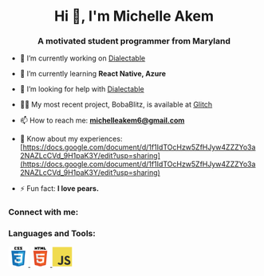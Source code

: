<h1 align="center">Hi 👋, I'm Michelle Akem</h1>
<h3 align="center">A motivated student programmer from Maryland</h3>

- 🔭 I’m currently working on [Dialectable](https://www.figma.com/file/dZ5nxYc1qTmLZOZiouQy5n/Dialectable?type=design&node-id=0%3A1&mode=design&t=FARxWP7NbmUueF5d-1)

- 🌱 I’m currently learning **React Native, Azure**

- 🤝 I’m looking for help with [Dialectable](https://www.figma.com/file/dZ5nxYc1qTmLZOZiouQy5n/Dialectable?type=design&node-id=0%3A1&mode=design&t=FARxWP7NbmUueF5d-1)

- 👨‍💻 My most recent project, BobaBlitz, is available at [Glitch](https://bobablitz.glitch.me/)

- 📫 How to reach me: **michelleakem6@gmail.com**

- 📄 Know about my experiences: [https://docs.google.com/document/d/1f1IdTOcHzw5ZfHJyw4ZZZYo3a2NAZLcCVd_9H1paK3Y/edit?usp=sharing](https://docs.google.com/document/d/1f1IdTOcHzw5ZfHJyw4ZZZYo3a2NAZLcCVd_9H1paK3Y/edit?usp=sharing)

- ⚡ Fun fact: **I love pears.**

<h3 align="left">Connect with me:</h3>
<p align="left">
</p>

<h3 align="left">Languages and Tools:</h3>
<p align="left"> <a href="https://www.w3schools.com/css/" target="_blank" rel="noreferrer"> <img src="https://raw.githubusercontent.com/devicons/devicon/master/icons/css3/css3-original-wordmark.svg" alt="css3" width="40" height="40"/> </a> <a href="https://www.w3.org/html/" target="_blank" rel="noreferrer"> <img src="https://raw.githubusercontent.com/devicons/devicon/master/icons/html5/html5-original-wordmark.svg" alt="html5" width="40" height="40"/> </a> <a href="https://developer.mozilla.org/en-US/docs/Web/JavaScript" target="_blank" rel="noreferrer"> <img src="https://raw.githubusercontent.com/devicons/devicon/master/icons/javascript/javascript-original.svg" alt="javascript" width="40" height="40"/> </a> </p>


